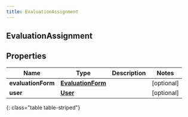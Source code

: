 ```yaml
---
title: EvaluationAssignment
---
```

## EvaluationAssignment


## Properties

| Name | Type | Description | Notes |
| ------------ | ------------- | ------------- | ------------- |
| **evaluationForm** | <!----><!---->[**EvaluationForm**](EvaluationForm.html)<!----> |  |  [optional] |
| **user** | <!----><!---->[**User**](User.html)<!----> |  |  [optional] |
{: class="table table-striped"}



